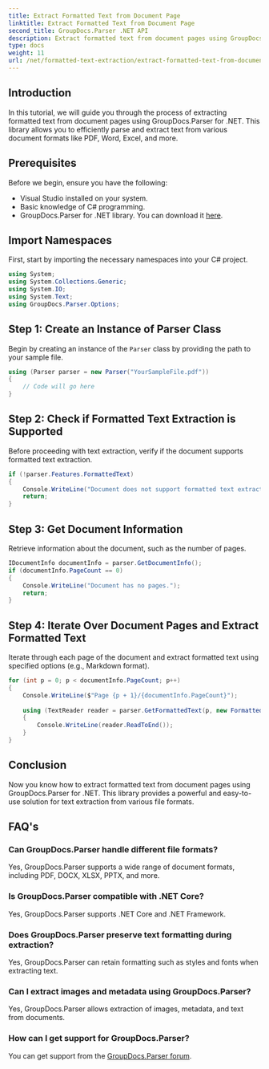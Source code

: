 ```yaml
---
title: Extract Formatted Text from Document Page
linktitle: Extract Formatted Text from Document Page
second_title: GroupDocs.Parser .NET API
description: Extract formatted text from document pages using GroupDocs.Parser for .NET. Efficient and reliable text extraction solution.
type: docs
weight: 11
url: /net/formatted-text-extraction/extract-formatted-text-from-document-page/
---
```

## Introduction
In this tutorial, we will guide you through the process of extracting formatted text from document pages using GroupDocs.Parser for .NET. This library allows you to efficiently parse and extract text from various document formats like PDF, Word, Excel, and more.
## Prerequisites
Before we begin, ensure you have the following:
- Visual Studio installed on your system.
- Basic knowledge of C# programming.
- GroupDocs.Parser for .NET library. You can download it [here](https://releases.groupdocs.com/parser/net/).

## Import Namespaces
First, start by importing the necessary namespaces into your C# project.
```csharp
using System;
using System.Collections.Generic;
using System.IO;
using System.Text;
using GroupDocs.Parser.Options;
```
## Step 1: Create an Instance of Parser Class
Begin by creating an instance of the `Parser` class by providing the path to your sample file.
```csharp
using (Parser parser = new Parser("YourSampleFile.pdf"))
{
    // Code will go here
}
```
## Step 2: Check if Formatted Text Extraction is Supported
Before proceeding with text extraction, verify if the document supports formatted text extraction.
```csharp
if (!parser.Features.FormattedText)
{
    Console.WriteLine("Document does not support formatted text extraction.");
    return;
}
```
## Step 3: Get Document Information
Retrieve information about the document, such as the number of pages.
```csharp
IDocumentInfo documentInfo = parser.GetDocumentInfo();
if (documentInfo.PageCount == 0)
{
    Console.WriteLine("Document has no pages.");
    return;
}
```
## Step 4: Iterate Over Document Pages and Extract Formatted Text
Iterate through each page of the document and extract formatted text using specified options (e.g., Markdown format).
```csharp
for (int p = 0; p < documentInfo.PageCount; p++)
{
    Console.WriteLine($"Page {p + 1}/{documentInfo.PageCount}");
    
    using (TextReader reader = parser.GetFormattedText(p, new FormattedTextOptions(FormattedTextMode.Markdown)))
    {
        Console.WriteLine(reader.ReadToEnd());
    }
}
```

## Conclusion
Now you know how to extract formatted text from document pages using GroupDocs.Parser for .NET. This library provides a powerful and easy-to-use solution for text extraction from various file formats.

## FAQ's
### Can GroupDocs.Parser handle different file formats?
Yes, GroupDocs.Parser supports a wide range of document formats, including PDF, DOCX, XLSX, PPTX, and more.
### Is GroupDocs.Parser compatible with .NET Core?
Yes, GroupDocs.Parser supports .NET Core and .NET Framework.
### Does GroupDocs.Parser preserve text formatting during extraction?
Yes, GroupDocs.Parser can retain formatting such as styles and fonts when extracting text.
### Can I extract images and metadata using GroupDocs.Parser?
Yes, GroupDocs.Parser allows extraction of images, metadata, and text from documents.
### How can I get support for GroupDocs.Parser?
You can get support from the [GroupDocs.Parser forum](https://forum.groupdocs.com/c/parser/17).
